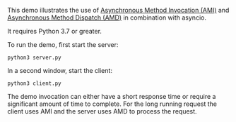 This demo illustrates the use of [Asynchronous Method Invocation (AMI)][1]
and [Asynchronous Method Dispatch (AMD)][2] in combination with asyncio.

It requires Python 3.7 or greater.

To run the demo, first start the server:

```
python3 server.py
```

In a second window, start the client:

```
python3 client.py
```

The demo invocation can either have a short response time or require a
significant amount of time to complete. For the long running request
the client uses AMI and the server uses AMD to process the request.

[1]: https://doc.zeroc.com/ice/3.7/language-mappings/python-mapping/client-side-slice-to-python-mapping/asynchronous-method-invocation-ami-in-python
[2]: https://doc.zeroc.com/ice/3.7/language-mappings/python-mapping/server-side-slice-to-python-mapping/asynchronous-method-dispatch-amd-in-python
